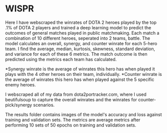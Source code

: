 # WISPR
Here I have webscraped the winrates of DOTA 2 heroes played by the top .1% of DOTA 2 players and trained a deep learning model to predict the outcomes of general matches played in public matchmaking. 
Each match a combination of 10 different heroes, seperated into 2 teams, battle.
The model calculates an overall, synergy, and counter winrate for each 5-hero team.
I find the average, median, kurtosis, skewness, standard deviation, and variance for each of these 6 metrics. The match outcome is then predicted using the metrics each team has calculated.

*Synergy winrate is the average of winrates this hero has when played it plays with the 4 other heroes on their team, individually.
*Counter winrate is the average of winrates this hero has when played against the 5 specific enemy heroes.

I webscraped all of my data from dota2portracker.com, where I used beutifulsoup to capture the overall winrates and the winrates for counter-pick/synergy scenarios.

The results folder contains images of the model's accuracy and loss against training and validation sets.
The metrics are average metrics after performing 10 sets of 50 epochs on training and validation sets. 
